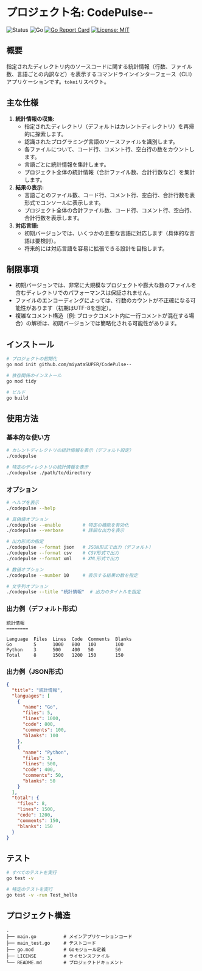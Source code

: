 # プロジェクト名: CodePulse--
![Status](https://img.shields.io/badge/status-開発中-blue)
![Go](https://img.shields.io/badge/Go-1.21+-00ADD8?style=flat&logo=go)
[![Go Report Card](https://goreportcard.com/badge/github.com/miyataSUPER/CodePulse--)](https://goreportcard.com/report/github.com/miyataSUPER/CodePulse--)
[![License: MIT](https://img.shields.io/badge/License-MIT-yellow.svg)](https://opensource.org/licenses/MIT)

## 概要

指定されたディレクトリ内のソースコードに関する統計情報（行数、ファイル数、言語ごとの内訳など）を表示するコマンドラインインターフェース（CLI）アプリケーションです。`tokei`リスペクト。

## 主な仕様

1.  **統計情報の収集:**
    *   指定されたディレクトリ（デフォルトはカレントディレクトリ）を再帰的に探索します。
    *   認識されたプログラミング言語のソースファイルを識別します。
    *   各ファイルについて、コード行、コメント行、空白行の数をカウントします。
    *   言語ごとに統計情報を集計します。
    *   プロジェクト全体の統計情報（合計ファイル数、合計行数など）を集計します。
2.  **結果の表示:**
    *   言語ごとのファイル数、コード行、コメント行、空白行、合計行数を表形式でコンソールに表示します。
    *   プロジェクト全体の合計ファイル数、コード行、コメント行、空白行、合計行数を表示します。
3.  **対応言語:**
    *   初期バージョンでは、いくつかの主要な言語に対応します（具体的な言語は要検討）。
    *   将来的には対応言語を容易に拡張できる設計を目指します。

## 制限事項

*   初期バージョンでは、非常に大規模なプロジェクトや膨大な数のファイルを含むディレクトリでのパフォーマンスは保証されません。
*   ファイルのエンコーディングによっては、行数のカウントが不正確になる可能性があります（初期はUTF-8を想定）。
*   複雑なコメント構造（例: ブロックコメント内に一行コメントが混在する場合）の解析は、初期バージョンでは簡略化される可能性があります。

## インストール

```bash
# プロジェクトの初期化
go mod init github.com/miyataSUPER/CodePulse--

# 依存関係のインストール
go mod tidy

# ビルド
go build
```

## 使用方法

### 基本的な使い方

```bash
# カレントディレクトリの統計情報を表示（デフォルト設定）
./codepulse

# 特定のディレクトリの統計情報を表示
./codepulse ./path/to/directory
```

### オプション

```bash
# ヘルプを表示
./codepulse --help

# 真偽値オプション
./codepulse --enable        # 特定の機能を有効化
./codepulse --verbose       # 詳細な出力を表示

# 出力形式の指定
./codepulse --format json   # JSON形式で出力（デフォルト）
./codepulse --format csv    # CSV形式で出力
./codepulse --format xml    # XML形式で出力

# 数値オプション
./codepulse --number 10     # 表示する結果の数を指定

# 文字列オプション
./codepulse --title "統計情報"  # 出力のタイトルを指定
```

### 出力例（デフォルト形式）

```
統計情報
========

Language  Files  Lines  Code  Comments  Blanks
Go        5      1000   800   100       100
Python    3      500    400   50        50
Total     8      1500   1200  150       150
```

### 出力例（JSON形式）

```json
{
  "title": "統計情報",
  "languages": [
    {
      "name": "Go",
      "files": 5,
      "lines": 1000,
      "code": 800,
      "comments": 100,
      "blanks": 100
    },
    {
      "name": "Python",
      "files": 3,
      "lines": 500,
      "code": 400,
      "comments": 50,
      "blanks": 50
    }
  ],
  "total": {
    "files": 8,
    "lines": 1500,
    "code": 1200,
    "comments": 150,
    "blanks": 150
  }
}
```

## テスト

```bash
# すべてのテストを実行
go test -v

# 特定のテストを実行
go test -v -run Test_hello
```

## プロジェクト構造

```
.
├── main.go          # メインアプリケーションコード
├── main_test.go     # テストコード
├── go.mod           # Goモジュール定義
├── LICENSE          # ライセンスファイル
└── README.md        # プロジェクトドキュメント
```


